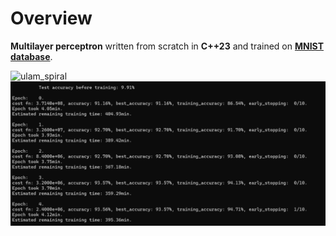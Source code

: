 # Overview

**Multilayer perceptron** written from scratch in **C++23** and trained on [**MNIST database**](http://yann.lecun.com/exdb/mnist/).

![ulam_spiral](demo.gif)
![ulam_spiral](SGD_logs.png)
